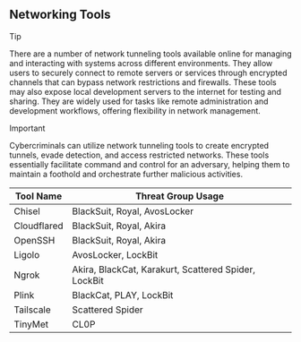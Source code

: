 ## Networking Tools

> [!TIP]
> There are a number of network tunneling tools available online for managing and interacting with systems across different environments. They allow users to securely connect to remote servers or services through encrypted channels that can bypass network restrictions and firewalls. These tools may also expose local development servers to the internet for testing and sharing. They are widely used for tasks like remote administration and development workflows, offering flexibility in network management.

> [!IMPORTANT]
> Cybercriminals can utilize network tunneling tools to create encrypted tunnels, evade detection, and access restricted networks. These tools essentially facilitate command and control for an adversary, helping them to maintain a foothold and orchestrate further malicious activities.

| Tool Name | Threat Group Usage |
|---|---|
| Chisel | BlackSuit, Royal, AvosLocker |
| Cloudflared | BlackSuit, Royal, Akira |
| OpenSSH | BlackSuit, Royal, Akira |
| Ligolo | AvosLocker, LockBit |
| Ngrok | Akira, BlackCat, Karakurt, Scattered Spider, LockBit |
| Plink | BlackCat, PLAY, LockBit |
| Tailscale | Scattered Spider |
| TinyMet | CL0P |

